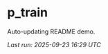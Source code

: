 # p_train

Auto-updating README demo.

<!--START_SECTION:status-->
_Last run: 2025-09-23 16:29 UTC_
<!--END_SECTION:status-->



































































































































































































































































































































































































































































































































































































































































































































